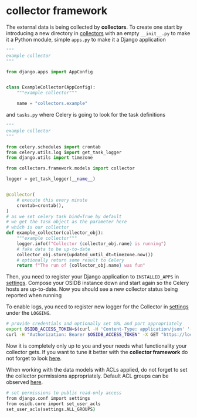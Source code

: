 # collector framework

The external data is being collected by **collectors**. To create one start by introducing a new
directory in [collectors](..) with an empty `__init__.py` to make it a Python module,
simple `apps.py` to make it a Django application

```python
"""
example collector
"""

from django.apps import AppConfig


class ExampleCollector(AppConfig):
    """example collector"""

    name = "collectors.example"
```

and `tasks.py` where Celery is going to look for the task definitions

```python
"""
example collector
"""

from celery.schedules import crontab
from celery.utils.log import get_task_logger
from django.utils import timezone

from collectors.framework.models import collector

logger = get_task_logger(__name__)


@collector(
    # execute this every minute
    crontab=crontab(),
)
# as we set celery task bind=True by default
# we get the task object as the parameter here
# which is our collector
def example_collector(collector_obj):
    """example collector"""
    logger.info(f"Collector {collector_obj.name} is running")
    # fake data to be up-to-date
    collector_obj.store(updated_until_dt=timezone.now())
    # optionally return some result to Celery
    return f"The run of {collector_obj.name} was fun"
```

Then, you need to register your Django application to `INSTALLED_APPS`
in [settings](../../config/settings.py). Compose your OSIDB instance down and start again so the
Celery hosts are up-to-date. Now you should see a new collector status being reported when running

To enable logs, you need to register new logger for the Collector in [settings](../../config/settings.py)
under the `LOGGING`.

```bash
# provide credentials and optionally set URL and port appropriately
export OSIDB_ACCESS_TOKEN=$(curl -H 'Content-Type: application/json' '-d' '{"username": USERNAME,"password": PASSWORD}' http://localhost:8000/auth/token | jq ."access" -r)
curl -H "Authorization: Bearer $OSIDB_ACCESS_TOKEN" -X GET "https://localhost:8000/collectors/api/v1/status" -w "\n" | jq
```

Now it is completely only up to you and your needs what functionality your collector gets. If you
want to tune it better with the **collector framework** do not forget to look [here](models.py).

When working with the data models with ACLs applied, do not forget to set the collector permissions
appropriately. Default ACL groups can be observed [here](../../config/settings_local.py).

```bash
# set permissions to public read-only access
from django.conf import settings
from osidb.core import set_user_acls
set_user_acls(settings.ALL_GROUPS)
```
